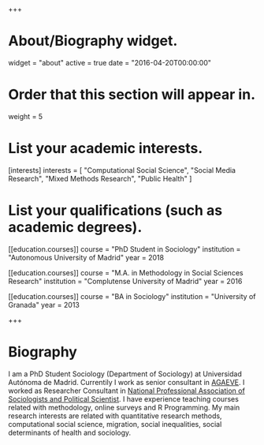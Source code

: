 +++
# About/Biography widget.
widget = "about"
active = true
date = "2016-04-20T00:00:00"

# Order that this section will appear in.
weight = 5

# List your academic interests.
[interests]
  interests = [
    "Computational Social Science",
    "Social Media Research",
    "Mixed Methods Research",
    "Public Health"
  ]

# List your qualifications (such as academic degrees).
[[education.courses]]
  course = "PhD Student in Sociology"
  institution = "Autonomous University of Madrid"
  year = 2018

[[education.courses]]
  course = "M.A. in Methodology in Social Sciences Research"
  institution = "Complutense University of Madrid"
  year = 2016

[[education.courses]]
  course = "BA in Sociology"
  institution = "University of Granada"
  year = 2013
 
+++

# Biography

I am a PhD Student Sociology (Department of Sociology) at Universidad Autónoma de Madrid. Currentily I work as senior consultant in [AGAEVE](http://www.juntadeandalucia.es/educacion/agaeve/). I worked as Researcher Consultant in [National Professional Association of Sociologists and Political Scientist](http://colpolsoc.org/). I have experience teaching courses related with methodology, online surveys and R Programming. My main research interests are related with quantitative research methods, computational social science, migration, social inequalities, social determinants of health and sociology.
